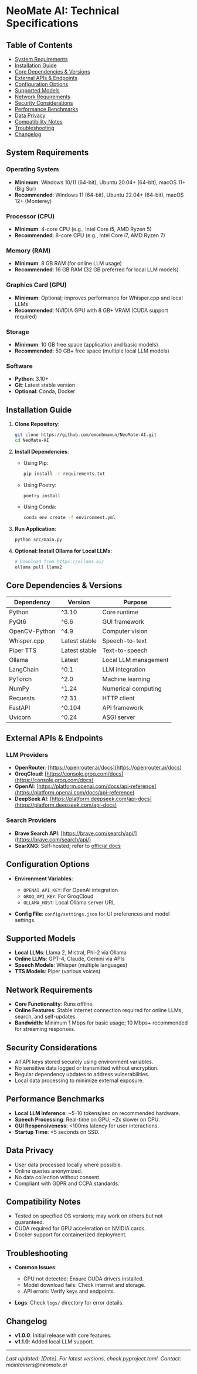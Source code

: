 # NeoMate AI: Technical Specifications

## Table of Contents

- [System Requirements](#system-requirements)
- [Installation Guide](#installation-guide)
- [Core Dependencies & Versions](#core-dependencies--versions)
- [External APIs & Endpoints](#external-apis--endpoints)
- [Configuration Options](#configuration-options)
- [Supported Models](#supported-models)
- [Network Requirements](#network-requirements)
- [Security Considerations](#security-considerations)
- [Performance Benchmarks](#performance-benchmarks)
- [Data Privacy](#data-privacy)
- [Compatibility Notes](#compatibility-notes)
- [Troubleshooting](#troubleshooting)
- [Changelog](#changelog)

## System Requirements

### Operating System

- **Minimum**: Windows 10/11 (64-bit), Ubuntu 20.04+ (64-bit), macOS 11+ (Big Sur)
- **Recommended**: Windows 11 (64-bit), Ubuntu 22.04+ (64-bit), macOS 12+ (Monterey)

### Processor (CPU)

- **Minimum**: 4-core CPU (e.g., Intel Core i5, AMD Ryzen 5)
- **Recommended**: 8-core CPU (e.g., Intel Core i7, AMD Ryzen 7)

### Memory (RAM)

- **Minimum**: 8 GB RAM (for online LLM usage)
- **Recommended**: 16 GB RAM (32 GB preferred for local LLM models)

### Graphics Card (GPU)

- **Minimum**: Optional; improves performance for Whisper.cpp and local LLMs
- **Recommended**: NVIDIA GPU with 8 GB+ VRAM (CUDA support required)

### Storage

- **Minimum**: 10 GB free space (application and basic models)
- **Recommended**: 50 GB+ free space (multiple local LLM models)

### Software

- **Python**: 3.10+
- **Git**: Latest stable version
- **Optional**: Conda, Docker

## Installation Guide

1. **Clone Repository**:

   ```bash
   git clone https://github.com/emonhmamun/NeoMate-AI.git
   cd NeoMate-AI
   ```

2. **Install Dependencies**:

   - Using Pip:
     ```bash
     pip install -r requirements.txt
     ```
   - Using Poetry:
     ```bash
     poetry install
     ```
   - Using Conda:
     ```bash
     conda env create -f environment.yml
     ```

3. **Run Application**:

   ```bash
   python src/main.py
   ```

4. **Optional: Install Ollama for Local LLMs**:
   ```bash
   # Download from https://ollama.ai/
   ollama pull llama2
   ```

## Core Dependencies & Versions

| Dependency    | Version       | Purpose              |
| ------------- | ------------- | -------------------- |
| Python        | ^3.10         | Core runtime         |
| PyQt6         | ^6.6          | GUI framework        |
| OpenCV-Python | ^4.9          | Computer vision      |
| Whisper.cpp   | Latest stable | Speech-to-text       |
| Piper TTS     | Latest stable | Text-to-speech       |
| Ollama        | Latest        | Local LLM management |
| LangChain     | ^0.1          | LLM integration      |
| PyTorch       | ^2.0          | Machine learning     |
| NumPy         | ^1.24         | Numerical computing  |
| Requests      | ^2.31         | HTTP client          |
| FastAPI       | ^0.104        | API framework        |
| Uvicorn       | ^0.24         | ASGI server          |

## External APIs & Endpoints

### LLM Providers

- **OpenRouter**: [https://openrouter.ai/docs](https://openrouter.ai/docs)
- **GroqCloud**: [https://console.groq.com/docs](https://console.groq.com/docs)
- **OpenAI**: [https://platform.openai.com/docs/api-reference](https://platform.openai.com/docs/api-reference)
- **DeepSeek AI**: [https://platform.deepseek.com/api-docs](https://platform.deepseek.com/api-docs)

### Search Providers

- **Brave Search API**: [https://brave.com/search/api/](https://brave.com/search/api/)
- **SearXNG**: Self-hosted; refer to [official docs](https://docs.searxng.org/)

## Configuration Options

- **Environment Variables**:

  - `OPENAI_API_KEY`: For OpenAI integration
  - `GROQ_API_KEY`: For GroqCloud
  - `OLLAMA_HOST`: Local Ollama server URL

- **Config File**: `config/settings.json` for UI preferences and model settings.

## Supported Models

- **Local LLMs**: Llama 2, Mistral, Phi-2 via Ollama
- **Online LLMs**: GPT-4, Claude, Gemini via APIs
- **Speech Models**: Whisper (multiple languages)
- **TTS Models**: Piper (various voices)

## Network Requirements

- **Core Functionality**: Runs offline.
- **Online Features**: Stable internet connection required for online LLMs, search, and self-updates.
- **Bandwidth**: Minimum 1 Mbps for basic usage; 10 Mbps+ recommended for streaming responses.

## Security Considerations

- All API keys stored securely using environment variables.
- No sensitive data logged or transmitted without encryption.
- Regular dependency updates to address vulnerabilities.
- Local data processing to minimize external exposure.

## Performance Benchmarks

- **Local LLM Inference**: ~5-10 tokens/sec on recommended hardware.
- **Speech Processing**: Real-time on GPU; ~2x slower on CPU.
- **GUI Responsiveness**: <100ms latency for user interactions.
- **Startup Time**: <5 seconds on SSD.

## Data Privacy

- User data processed locally where possible.
- Online queries anonymized.
- No data collection without consent.
- Compliant with GDPR and CCPA standards.

## Compatibility Notes

- Tested on specified OS versions; may work on others but not guaranteed.
- CUDA required for GPU acceleration on NVIDIA cards.
- Docker support for containerized deployment.

## Troubleshooting

- **Common Issues**:

  - GPU not detected: Ensure CUDA drivers installed.
  - Model download fails: Check internet and storage.
  - API errors: Verify keys and endpoints.

- **Logs**: Check `logs/` directory for error details.

## Changelog

- **v1.0.0**: Initial release with core features.
- **v1.1.0**: Added local LLM support.

---

_Last updated: [Date]. For latest versions, check pyproject.toml. Contact: maintainers@neomate.ai_
